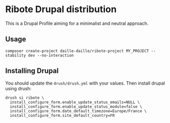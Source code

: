 # Ribote Drupal distribution

This is a Drupal Profile aiming for a minimalist and neutral approach. 

## Usage

```
composer create-project daille-daille/ribote-project MY_PROJECT --stability dev --no-interaction
```

## Installing Drupal

You should update the `drush/drush.yml` with your values.
Then install drupal using drush:
```shell
drush si ribote \
  install_configure_form.enable_update_status_emails=NULL \
  install_configure_form.enable_update_status_module=false \
  install_configure_form.date_default_timezone=Europe/France \
  install_configure_form.site_default_country=FR
```
